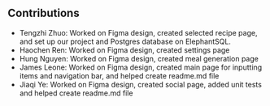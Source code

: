## Contributions
- Tengzhi Zhuo: Worked on Figma design, created selected recipe page, and set up our project and Postgres database on ElephantSQL.
- Haochen Ren: Worked on Figma design, created settings page
- Hung Nguyen: Worked on Figma design, created meal generation page
- James Leone: Worked on Figma design, created main page for inputting items and navigation bar, and helped create readme.md file
- Jiaqi Ye: Worked on Figma design, created social page, added unit tests and helped create readme.md file
